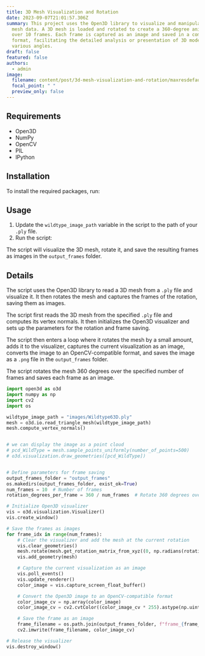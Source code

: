 ```yaml
---
title: 3D Mesh Visualization and Rotation
date: 2023-09-07T21:01:57.306Z
summary: This project uses the Open3D library to visualize and manipulate 3D
  mesh data. A 3D mesh is loaded and rotated to create a 360-degree animation
  over 10 frames. Each frame is captured as an image and saved in a compatible
  format, facilitating the detailed analysis or presentation of 3D models from
  various angles.
draft: false
featured: false
authors:
  - admin
image:
  filename: content/post/3d-mesh-visualization-and-rotation/maxresdefault.jpg
  focal_point: " "
  preview_only: false
---
```

 

## Requirements

* Open3D
* NumPy
* OpenCV
* PIL
* IPython

## Installation

To install the required packages, run:

## Usage

1. Update the `wildtype_image_path` variable in the script to the path of your `.ply` file.
2. Run the script:

The script will visualize the 3D mesh, rotate it, and save the resulting frames as images in the `output_frames` folder.

## Details

The script uses the Open3D library to read a 3D mesh from a `.ply` file and visualize it. It then rotates the mesh and captures the frames of the rotation, saving them as images.

The script first reads the 3D mesh from the specified `.ply` file and computes its vertex normals. It then initializes the Open3D visualizer and sets up the parameters for the rotation and frame saving.

The script then enters a loop where it rotates the mesh by a small amount, adds it to the visualizer, captures the current visualization as an image, converts the image to an OpenCV-compatible format, and saves the image as a `.png` file in the `output_frames` folder.

The script rotates the mesh 360 degrees over the specified number of frames and saves each frame as an image.

```python
import open3d as o3d
import numpy as np
import cv2
import os

wildtype_image_path = "images/Wildtype63D.ply"
mesh = o3d.io.read_triangle_mesh(wildtype_image_path)
mesh.compute_vertex_normals()


# we can display the image as a point cloud
# pcd_WildType = mesh.sample_points_uniformly(number_of_points=500)
# o3d.visualization.draw_geometries([pcd_WildType])


# Define parameters for frame saving
output_frames_folder = "output_frames"
os.makedirs(output_frames_folder, exist_ok=True)
num_frames = 10  # Number of frames
rotation_degrees_per_frame = 360 / num_frames  # Rotate 360 degrees over the frames

# Initialize Open3D visualizer
vis = o3d.visualization.Visualizer()
vis.create_window()

# Save the frames as images
for frame_idx in range(num_frames):
    # Clear the visualizer and add the mesh at the current rotation
    vis.clear_geometries()
    mesh.rotate(mesh.get_rotation_matrix_from_xyz((0, np.radians(rotation_degrees_per_frame * frame_idx), 0)))
    vis.add_geometry(mesh)

    # Capture the current visualization as an image
    vis.poll_events()
    vis.update_renderer()
    color_image = vis.capture_screen_float_buffer()

    # Convert the Open3D image to an OpenCV-compatible format
    color_image_cv = np.array(color_image)
    color_image_cv = cv2.cvtColor((color_image_cv * 255).astype(np.uint8), cv2.COLOR_RGB2BGR)  # OpenCV uses BGR format

    # Save the frame as an image
    frame_filename = os.path.join(output_frames_folder, f"frame_{frame_idx:03d}.png")
    cv2.imwrite(frame_filename, color_image_cv)

# Release the visualizer
vis.destroy_window()
```